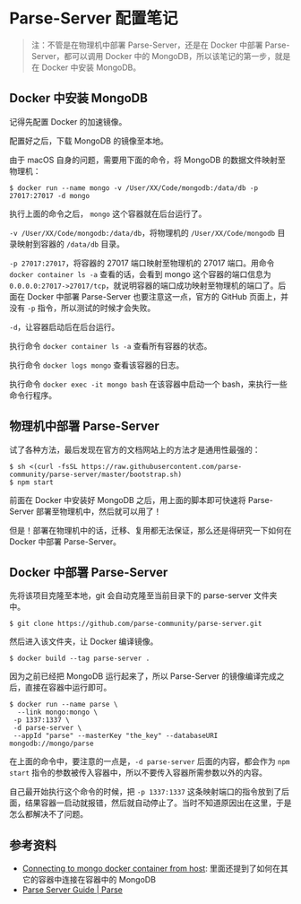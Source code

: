 # Parse-Server 配置笔记

> 注：不管是在物理机中部署 Parse-Server，还是在 Docker 中部署 Parse-Server，都可以调用 Docker 中的 MongoDB，所以该笔记的第一步，就是在 Docker 中安装 MongoDB。

## Docker 中安装 MongoDB

记得先配置 Docker 的加速镜像。

配置好之后，下载 MongoDB 的镜像至本地。

由于 macOS 自身的问题，需要用下面的命令，将 MongoDB 的数据文件映射至物理机：

```shell
$ docker run --name mongo -v /User/XX/Code/mongodb:/data/db -p 27017:27017 -d mongo
```

执行上面的命令之后， `mongo` 这个容器就在后台运行了。

`-v /User/XX/Code/mongodb:/data/db`，将物理机的 `/User/XX/Code/mongodb` 目录映射到容器的 `/data/db` 目录。

`-p 27017:27017`，将容器的 27017 端口映射至物理机的 27017 端口。用命令 `docker container ls -a` 查看的话，会看到 mongo 这个容器的端口信息为 `0.0.0.0:27017->27017/tcp`，就说明容器的端口成功映射至物理机的端口了。后面在 Docker 中部署 Parse-Server 也要注意这一点，官方的 GitHub 页面上，并没有 `-p` 指令，所以测试的时候才会失败。

`-d`，让容器启动后在后台运行。

执行命令 `docker container ls -a` 查看所有容器的状态。

执行命令 `docker logs mongo` 查看该容器的日志。

执行命令 `docker exec -it mongo bash` 在该容器中启动一个 bash，来执行一些命令行程序。

## 物理机中部署 Parse-Server

试了各种方法，最后发现在官方的文档网站上的方法才是通用性最强的：

```shell
$ sh <(curl -fsSL https://raw.githubusercontent.com/parse-community/parse-server/master/bootstrap.sh)
$ npm start
```

前面在 Docker 中安装好 MongoDB 之后，用上面的脚本即可快速将 Parse-Server 部署至物理机中，然后就可以用了！

但是！部署在物理机中的话，迁移、复用都无法保证，那么还是得研究一下如何在 Docker 中部署 Parse-Server。

## Docker 中部署 Parse-Server

先将该项目克隆至本地，git 会自动克隆至当前目录下的 parse-server 文件夹中。

```shell
$ git clone https://github.com/parse-community/parse-server.git
```

然后进入该文件夹，让 Docker 编译镜像。

```shell
$ docker build --tag parse-server .
```

因为之前已经把 MongoDB 运行起来了，所以 Parse-Server 的镜像编译完成之后，直接在容器中运行即可。

```shell
$ docker run --name parse \
  --link mongo:mongo \
 -p 1337:1337 \
 -d parse-server \
 --appId "parse" --masterKey "the_key" --databaseURI mongodb://mongo/parse
```

在上面的命令中，要注意的一点是，`-d parse-server` 后面的内容，都会作为 `npm start` 指令的参数被传入容器中，所以不要传入容器所需参数以外的内容。

自己最开始执行这个命令的时候，把 `-p 1337:1337` 这条映射端口的指令放到了后面，结果容器一启动就报错，然后就自动停止了。当时不知道原因出在这里，于是怎么都解决不了问题。

## 参考资料

- [Connecting to mongo docker container from host](https://stackoverflow.com/questions/33336773/connecting-to-mongo-docker-container-from-host): 里面还提到了如何在其它的容器中连接在容器中的 MongoDB
- [Parse Server Guide | Parse](https://docs.parseplatform.org/parse-server/guide/)

